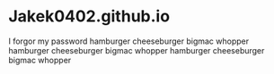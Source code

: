 # Jakek0402.github.io
I forgor my password
hamburger cheeseburger bigmac whopper
hamburger cheeseburger bigmac whopper
hamburger cheeseburger bigmac whopper
